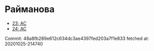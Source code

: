 # Райманова
- [23: AC](23.md)
- [24: AC](24.md)

Commit: 48a8fb289e612c634dc3ae4397fed203a7f1e833
 fetched at: 20201025-214740

